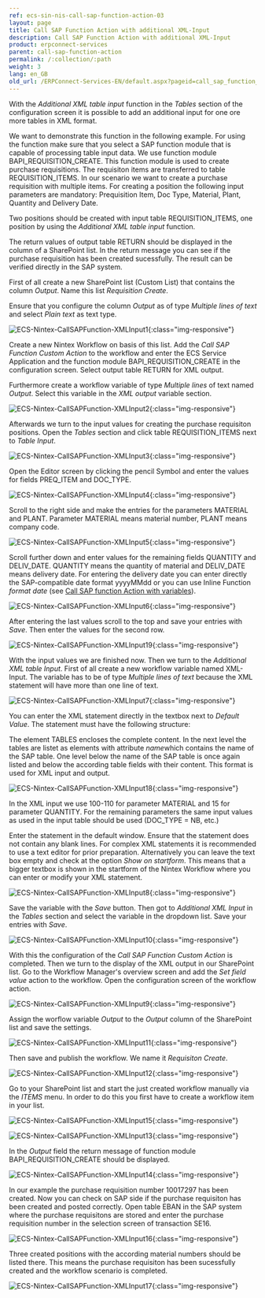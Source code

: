 ```yaml
---
ref: ecs-sin-nis-call-sap-function-action-03
layout: page
title: Call SAP Function Action with additional XML-Input
description: Call SAP Function Action with additional XML-Input
product: erpconnect-services
parent: call-sap-function-action
permalink: /:collection/:path
weight: 3
lang: en_GB
old_url: /ERPConnect-Services-EN/default.aspx?pageid=call_sap_function_action_with_additional_xml_input
---
```


With the *Additional XML table input* function in the *Tables* section of the configuration screen it is possible to add an additional input for one ore more tables in XML format.
 
We want to demonstrate this function in the following example. For using the function make sure that you select a SAP function module that is 
capable of processing table input data. We use function module BAPI_REQUISITION_CREATE. This function module is used to create purchase 
requisitions. The requisiton items are transferred to table REQUISITION_ITEMS. In our scenario we want to create a purchase requisition with multiple 
items. For creating a position the following input parameters are mandatory: Prequisition Item, Doc Type, Material, Plant, Quantity and Delivery Date. 
            
Two positions should be created with input table REQUISITION_ITEMS, one position by using the *Additional XML table input* function. 

The return values of output table RETURN should be displayed in the column of a SharePoint list. In the return message you can see if the purchase requisition has been created sucessfully. The result can be verified directly in the SAP system.  

First of all create a new SharePoint list (Custom List) that contains the column *Output*. Name this list *Requisition Create*. 

Ensure that you configure the column *Output* as of type *Multiple lines of text* and select *Plain text* as text type.


![ECS-Nintex-CallSAPFunction-XMLInput1](/img/content/ECS-Nintex-CallSAPFunction-XMLInput1.png){:class="img-responsive"}

Create a new Nintex Workflow on basis of this list. Add the *Call SAP Function Custom Action* to the workflow and enter the ECS Service
Application and the function module BAPI_REQUISITION_CREATE in the configuration screen. Select output table RETURN for XML output.

Furthermore create a workflow variable of type *Multiple lines* of text named *Output*. Select this variable in the *XML output* variable section.  


![ECS-Nintex-CallSAPFunction-XMLInput2](/img/content/ECS-Nintex-CallSAPFunction-XMLInput2.png){:class="img-responsive"}

Afterwards we turn to the input values for creating the purchase requisiton positions. Open the *Tables* section and click
table REQUISITION_ITEMS next to *Table Input*. 


![ECS-Nintex-CallSAPFunction-XMLInput3](/img/content/ECS-Nintex-CallSAPFunction-XMLInput3.png){:class="img-responsive"}

Open the Editor screen by clicking the pencil Symbol and enter the values  for fields PREQ_ITEM and DOC_TYPE.	


![ECS-Nintex-CallSAPFunction-XMLInput4](/img/content/ECS-Nintex-CallSAPFunction-XMLInput4.png){:class="img-responsive"}

Scroll to the right side and make the entries for the parameters MATERIAL and PLANT. 
Parameter MATERIAL means material number, PLANT means company code.  


![ECS-Nintex-CallSAPFunction-XMLInput5](/img/content/ECS-Nintex-CallSAPFunction-XMLInput5.png){:class="img-responsive"}

Scroll further down and enter values for the remaining fields QUANTITY and DELIV_DATE. QUANTITY
means the quantity of material and DELIV_DATE means delivery date. For entering the delivery date you can enter directly the SAP-compatible date 
format yyyyMMdd or you can use Inline Function *format date* (see [Call SAP function Action with variables](./call-sap-function-action-with-variables)).   


![ECS-Nintex-CallSAPFunction-XMLInput6](/img/content/ECS-Nintex-CallSAPFunction-XMLInput6.png){:class="img-responsive"}

After entering the last values scroll to the top and save your entries with *Save*. Then enter the values for the second row.    


![ECS-Nintex-CallSAPFunction-XMLInput19](/img/content/ECS-Nintex-CallSAPFunction-XMLInput19.png){:class="img-responsive"}

With the input values we are finished now. Then we turn to the *Additional XML table Input*. 
First of all create a new workflow variable named XML-Input. The variable has to be of type *Multiple lines of text* because the
XML statement will have more than one line of text. 


![ECS-Nintex-CallSAPFunction-XMLInput7](/img/content/ECS-Nintex-CallSAPFunction-XMLInput7.png){:class="img-responsive"}

You can enter the XML statement directly in the textbox next to *Default Value*. The statement must have the following structure:

The element TABLES encloses the complete content. In the next level the tables are listet as elements with attribute *name*which 
contains the name of the SAP table. One level below the name of the SAP table is once again listed and below the according table 
fields with their content. This format is used for XML input and output.   


![ECS-Nintex-CallSAPFunction-XMLInput18](/img/content/ECS-Nintex-CallSAPFunction-XMLInput18.png){:class="img-responsive"}

In the XML input we use 100-110 for parameter MATERIAL and 15 for parameter QUANTITY. For the remaining parameters the same 
input values as used in the input table should be used (DOC_TYPE = NB, etc.)  

Enter the statement in the default window. Ensure that the statement does not contain any blank lines. For complex XML statements it is
recommended to use a text editor for prior preparation. Alternatively you can leave the text box empty and check at the option *Show on startform*. 
This means that a bigger textbox is shown in the startform of the Nintex Workflow where you can enter or modify your XML statement.  

![ECS-Nintex-CallSAPFunction-XMLInput8](/img/content/ECS-Nintex-CallSAPFunction-XMLInput8.png){:class="img-responsive"}

Save the variable with the *Save* button. Then got to *Additional XML Input* in the *Tables* section and select the variable in the dropdown list. 
Save your entries with *Save*. 


![ECS-Nintex-CallSAPFunction-XMLInput10](/img/content/ECS-Nintex-CallSAPFunction-XMLInput10.png){:class="img-responsive"}

With this the configuration of the *Call SAP Function Custom Action* is completed. Then we turn to the display of the XML output 
in our SharePoint list. 
Go to the Workflow Manager's overview screen and add the *Set field value* action to the workflow. Open the configuration screen
of the workflow action. 

![ECS-Nintex-CallSAPFunction-XMLInput9](/img/content/ECS-Nintex-CallSAPFunction-XMLInput9.png){:class="img-responsive"}

Assign the worflow variable *Output* to the *Output* column of the SharePoint list and save the settings.   

![ECS-Nintex-CallSAPFunction-XMLInput11](/img/content/ECS-Nintex-CallSAPFunction-XMLInput11.png){:class="img-responsive"}

Then save and publish the workflow. We name it *Requisiton Create*.

![ECS-Nintex-CallSAPFunction-XMLInput12](/img/content/ECS-Nintex-CallSAPFunction-XMLInput12.png){:class="img-responsive"}

Go to your SharePoint list and start the just created workflow manually via the *ITEMS* menu. In order to do this you first have to create 
a workflow item in your list.

![ECS-Nintex-CallSAPFunction-XMLInput15](/img/content/ECS-Nintex-CallSAPFunction-XMLInput15.png){:class="img-responsive"}

![ECS-Nintex-CallSAPFunction-XMLInput13](/img/content/ECS-Nintex-CallSAPFunction-XMLInput13.png){:class="img-responsive"}

In the *Output* field the return message of function module BAPI_REQUISITION_CREATE should be displayed.

![ECS-Nintex-CallSAPFunction-XMLInput14](/img/content/ECS-Nintex-CallSAPFunction-XMLInput14.png){:class="img-responsive"}

In our example the purchase requisition number 10017297 has been created. Now you can check on SAP side if the purchase requisiton
has been created and posted correctly. Open table EBAN in the SAP system where the purchase requisitons are stored and enter the 
purchase requisition number in the selection screen of transaction SE16.  


![ECS-Nintex-CallSAPFunction-XMLInput16](/img/content/ECS-Nintex-CallSAPFunction-XMLInput16.png){:class="img-responsive"}

Three created positions with the according material numbers should be listed there. This means the purchase requisiton
has been sucessfully created and the workflow scenario is completed.  

![ECS-Nintex-CallSAPFunction-XMLInput17](/img/content/ECS-Nintex-CallSAPFunction-XMLInput17.png){:class="img-responsive"}
